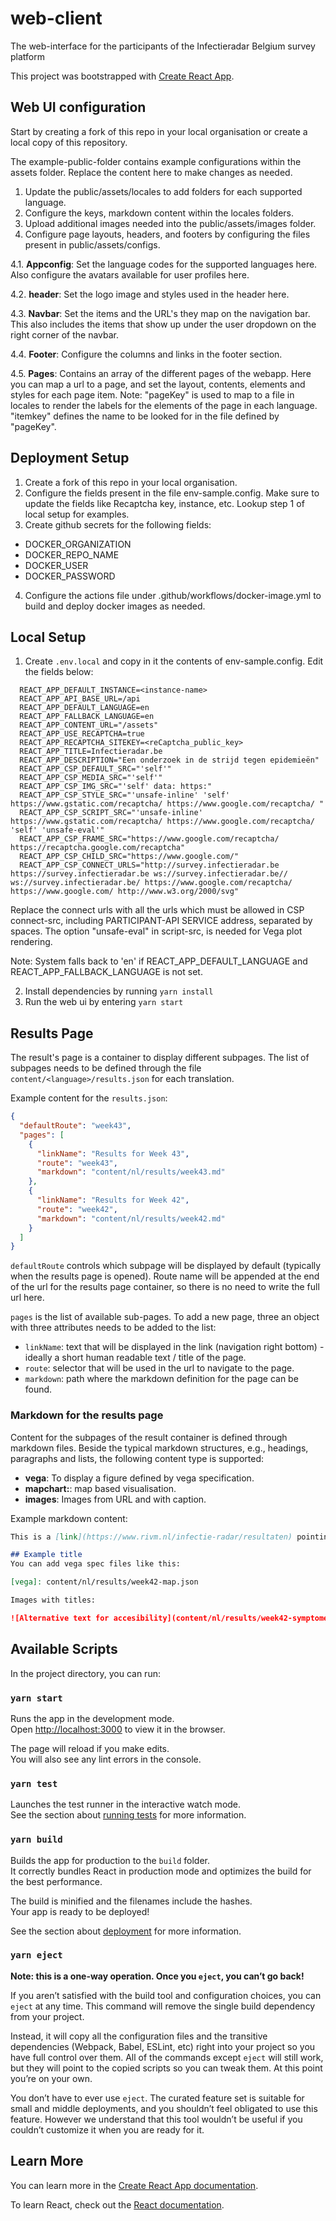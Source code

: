 # web-client
The web-interface for the participants of the Infectieradar Belgium survey platform


This project was bootstrapped with [Create React App](https://github.com/facebook/create-react-app).

## Web UI configuration

Start by creating a fork of this repo in your local organisation or create a local copy of this repository.

The example-public-folder contains example configurations within the assets folder. Replace the content here to make changes as needed.

1. Update the public/assets/locales to add folders for each supported language.
2. Configure the keys, markdown content within the locales folders.
3. Upload additional images needed into the public/assets/images folder.
4. Configure page layouts, headers, and footers by configuring the files present in public/assets/configs.

4.1. **Appconfig**: Set the language codes for the supported languages here. Also configure the avatars available for user profiles here.

4.2. **header**: Set the logo image and styles used in the header here.

4.3. **Navbar**: Set the items and the URL's they map on the navigation bar. This also includes the items that show up under the user dropdown on the right corner of the navbar.

4.4. **Footer**: Configure the columns and links in the footer section.

4.5. **Pages**: Contains an array of the different pages of the webapp. Here you can map a url to a page, and set the layout, contents, elements and styles for each page item. Note: "pageKey" is used to map to a file in locales to render the labels for the elements of the page in each language. "itemkey" defines the name to be looked for in the file defined by "pageKey".

## Deployment Setup

1. Create a fork of this repo in your local organisation. 
2. Configure the fields present in the file env-sample.config. Make sure to update the fields like Recaptcha key, instance, etc. Lookup step 1 of local setup for examples.
3. Create github secrets for the following fields:

- DOCKER_ORGANIZATION
- DOCKER_REPO_NAME
- DOCKER_USER
- DOCKER_PASSWORD

4. Configure the actions file under .github/workflows/docker-image.yml to build and deploy docker images as needed.

## Local Setup

1. Create `.env.local` and copy in it the contents of env-sample.config. Edit the fields below: 

```
  REACT_APP_DEFAULT_INSTANCE=<instance-name>
  REACT_APP_API_BASE_URL=/api
  REACT_APP_DEFAULT_LANGUAGE=en
  REACT_APP_FALLBACK_LANGUAGE=en
  REACT_APP_CONTENT_URL="/assets"
  REACT_APP_USE_RECAPTCHA=true
  REACT_APP_RECAPTCHA_SITEKEY=<reCaptcha_public_key>
  REACT_APP_TITLE=Infectieradar.be
  REACT_APP_DESCRIPTION="Een onderzoek in de strijd tegen epidemieën"
  REACT_APP_CSP_DEFAULT_SRC="'self'"
  REACT_APP_CSP_MEDIA_SRC="'self'"
  REACT_APP_CSP_IMG_SRC="'self' data: https:"
  REACT_APP_CSP_STYLE_SRC="'unsafe-inline' 'self' https://www.gstatic.com/recaptcha/ https://www.google.com/recaptcha/ "
  REACT_APP_CSP_SCRIPT_SRC="'unsafe-inline' https://www.gstatic.com/recaptcha/ https://www.google.com/recaptcha/ 'self' 'unsafe-eval'"
  REACT_APP_CSP_FRAME_SRC="https://www.google.com/recaptcha/ https://recaptcha.google.com/recaptcha"
  REACT_APP_CSP_CHILD_SRC="https://www.google.com/"
  REACT_APP_CSP_CONNECT_URLS="http://survey.infectieradar.be https://survey.infectieradar.be ws://survey.infectieradar.be// ws://survey.infectieradar.be/ https://www.google.com/recaptcha/ https://www.google.com/ http://www.w3.org/2000/svg"
 ```

Replace the connect urls with all the urls which must be allowed in CSP connect-src, including PARTICIPANT-API SERVICE address, separated by spaces.
The option "unsafe-eval" in script-src, is needed for Vega plot rendering.

Note: System falls back to 'en' if REACT_APP_DEFAULT_LANGUAGE and REACT_APP_FALLBACK_LANGUAGE is not set.

2. Install dependencies by running ```yarn install```
3. Run the web ui by entering ```yarn start```

## Results Page

The result's page is a container to display different subpages. The list of subpages needs to be defined through the file
`content/<language>/results.json`
for each translation.

Example content for the `results.json`:

``` json
{
  "defaultRoute": "week43",
  "pages": [
    {
      "linkName": "Results for Week 43",
      "route": "week43",
      "markdown": "content/nl/results/week43.md"
    },
    {
      "linkName": "Results for Week 42",
      "route": "week42",
      "markdown": "content/nl/results/week42.md"
    }
  ]
}
```

`defaultRoute` controls which subpage will be displayed by default (typically when the results page is opened). Route name will be appended at the end of the url for the results page container, so there is no need to write the full url here.

`pages` is the list of available sub-pages. To add a new page, three an object with three attributes needs to be added to the list:

- `linkName`: text that will be displayed in the link (navigation right bottom) - ideally a short human readable text / title of the page.
- `route`: selector that will be used in the url to navigate to the page.
- `markdown`: path where the markdown definition for the page can be found.

### Markdown for the results page

Content for the subpages of the result container is defined through markdown files.
Beside the typical markdown structures, e.g., headings, paragraphs and lists, the following content type is supported:

- **vega**: To display a figure defined by vega specification.
- **mapchart:<url-to-map-json>**: map based visualisation.
- **images**: Images from URL and with caption.

Example markdown content:

```markdown
This is a [link](https://www.rivm.nl/infectie-radar/resultaten) pointing to an external page's url.

## Example title
You can add vega spec files like this:

[vega]: content/nl/results/week42-map.json

Images with titles:

![Alternative text for accesibility](content/nl/results/week42-symptomen.png "Caption of the image")
```

## Available Scripts

In the project directory, you can run:

### `yarn start`

Runs the app in the development mode.<br />
Open [http://localhost:3000](http://localhost:3000) to view it in the browser.

The page will reload if you make edits.<br />
You will also see any lint errors in the console.

### `yarn test`

Launches the test runner in the interactive watch mode.<br />
See the section about [running tests](https://facebook.github.io/create-react-app/docs/running-tests) for more information.

### `yarn build`

Builds the app for production to the `build` folder.<br />
It correctly bundles React in production mode and optimizes the build for the best performance.

The build is minified and the filenames include the hashes.<br />
Your app is ready to be deployed!

See the section about [deployment](https://facebook.github.io/create-react-app/docs/deployment) for more information.

### `yarn eject`

**Note: this is a one-way operation. Once you `eject`, you can’t go back!**

If you aren’t satisfied with the build tool and configuration choices, you can `eject` at any time. This command will remove the single build dependency from your project.

Instead, it will copy all the configuration files and the transitive dependencies (Webpack, Babel, ESLint, etc) right into your project so you have full control over them. All of the commands except `eject` will still work, but they will point to the copied scripts so you can tweak them. At this point you’re on your own.

You don’t have to ever use `eject`. The curated feature set is suitable for small and middle deployments, and you shouldn’t feel obligated to use this feature. However we understand that this tool wouldn’t be useful if you couldn’t customize it when you are ready for it.

## Learn More

You can learn more in the [Create React App documentation](https://facebook.github.io/create-react-app/docs/getting-started).

To learn React, check out the [React documentation](https://reactjs.org/).
